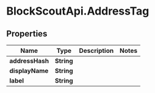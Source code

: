 # BlockScoutApi.AddressTag

## Properties
Name | Type | Description | Notes
------------ | ------------- | ------------- | -------------
**addressHash** | **String** |  | 
**displayName** | **String** |  | 
**label** | **String** |  | 
